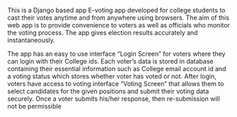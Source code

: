 This is a Django based app E-voting app developed for college students to cast their votes anytime and from anywhere using browsers. The aim of this web app is to provide convenience to voters as well as officials who monitor the voting process. The app gives election results accurately and instantaneously.

The app has an easy to use interface “Login Screen” for voters where they can login with their College ids. Each voter’s data is stored in database containing their essential information such as College email account id and a voting status which stores whether voter has voted or not. After login, voters have access to voting interface “Voting Screen” that allows them to select candidates for the given positions and submit their voting data securely. Once a voter submits his/her response, then re-submission will not be permissible
